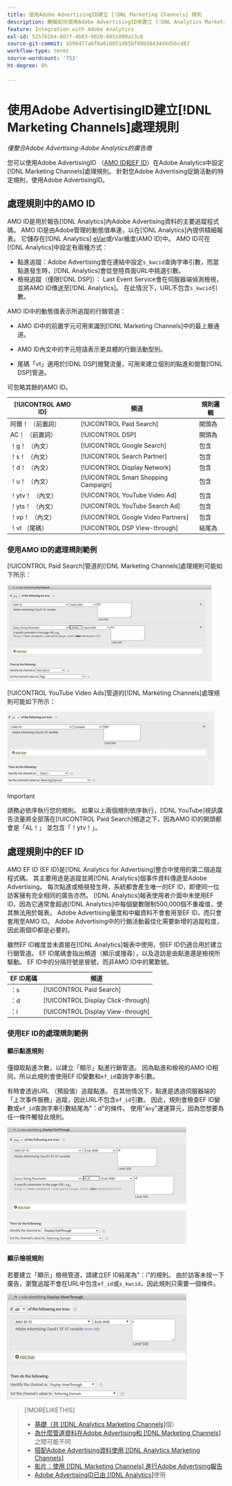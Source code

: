 ```yaml
---
title: 使用Adobe AdvertisingID建立 [!DNL Marketing Channels] 規則
description: 瞭解如何使用Adobe AdvertisingID來建立 [!DNL Analytics Marketing Channels]的處理規則。
feature: Integration with Adobe Analytics
exl-id: 525761b4-607f-4b03-9020-8051009a13c6
source-git-commit: a59b477a6f8a616851d85bf89b58434d4d56cd83
workflow-type: tm+mt
source-wordcount: '753'
ht-degree: 0%

---
```


# 使用Adobe AdvertisingID建立[!DNL Marketing Channels]處理規則

*僅整合Adobe Advertising-Adobe Analytics的廣告商*

您可以使用Adobe AdvertisingID （[AMO ID和EF ID](../ids.md)）在Adobe Analytics中設定[!DNL Marketing Channels]處理規則。 針對您Adobe Advertising促銷活動的特定規則，使用Adobe AdvertisingID。

## 處理規則中的AMO ID

AMO ID是用於報告[!DNL Analytics]內Adobe Advertising資料的主要追蹤程式碼。 AMO ID是由Adobe管理的動態值串連，以在[!DNL Analytics]內提供精細報表。 它儲存在[!DNL Analytics] [eVar](https://experienceleague.adobe.com/docs/analytics/components/dimensions/evar.html)或rVar維度(AMO ID)中。 AMO ID可在[!DNL Analytics]中設定有兩種方式：

* 點進追蹤：Adobe Advertising會在連結中設定`s_kwcid`查詢字串引數，而當點進發生時，[!DNL Analytics]會從登陸頁面URL中挑選引數。
* 檢視追蹤（僅限[!DNL DSP]）： Last Event Service會在伺服器端偵測檢視，並將AMO ID傳送至[!DNL Analytics]。 在此情況下，URL不包含`s_kwcid`引數。

AMO ID中的動態值表示所追蹤的行銷管道：

* AMO ID中的前置字元可用來識別[!DNL Marketing Channels]中的最上層通道。

* AMO ID內文中的字元短語表示更具體的行銷活動型別。

* 尾碼「vt」適用於[!DNL DSP]閱覽流量，可用來建立個別的點進和閱覽[!DNL DSP]管道。

可忽略其餘的AMO ID。

| [!UICONTROL AMO ID] | 頻道 | 規則邏輯 |
|--------|---------|--------------------|
| 阿爾！ （前置詞） | [!UICONTROL Paid Search] | 開頭為 |
| AC！ （前置詞） | [!UICONTROL DSP] | 開頭為 |
| ！g！ （內文） | [!UICONTROL Google Search] | 包含 |
| ！s！ （內文） | [!UICONTROL Search Partner] | 包含 |
| ！d！ （內文） | [!UICONTROL Display Network] | 包含 |
| ！u！ （內文） | [!UICONTROL Smart Shopping Campaign] | 包含 |
| ！ytv！ （內文） | [!UICONTROL YouTube Video Ad] | 包含 |
| ！yts！ （內文） | [!UICONTROL YouTube Search Ad] | 包含 |
| ！vp！ （內文） | [!UICONTROL Google Video Partners] | 包含 |
| ！vt （尾碼） | [!UICONTROL DSP View-through] | 結尾為 |

### 使用AMO ID的處理規則範例

[!UICONTROL Paid Search]管道的[!DNL Marketing Channels]處理規則可能如下所示：

![ [!UICONTROL Paid Search]規則的範例](/help/integrations/assets/a4adc-mc-rule-paidsearch.png)

[!UICONTROL YouTube Video Ads]管道的[!DNL Marketing Channels]處理規則可能如下所示：

![ [!UICONTROL YouTube Video Ads]規則的範例](/help/integrations/assets/a4adc-mc-rule-youtube-video.png)

>[!IMPORTANT]
>
> 請務必依序執行您的規則。 如果以上兩個規則依序執行，[!DNL YouTube]視訊廣告流量將全部落在[!UICONTROL Paid Search]頻道之下，因為AMO ID的開頭都會是「AL！」 並包含「！ytv！」。

## 處理規則中的EF ID

AMO EF ID (EF ID)是[!DNL Analytics for Advertising]整合中使用的第二個追蹤程式碼。 其主要用途是追蹤並將[!DNL Analytics]個事件資料傳遞至Adobe Advertising。 每次點進或檢視發生時，系統都會產生唯一的EF ID，即使同一位訪客擁有完全相同的廣告亦然。 [!DNL Analytics]報表使用者介面中未使用EF ID，因為它通常會超過[!DNL Analytics]中每個變數限制500,000個不重複值，使其無法用於報表。 Adobe Advertising量度和中繼資料不會套用至EF ID，而只會套用至AMO ID。 Adobe Advertising中的行銷活動最佳化需要新增的追蹤粒度，因此兩個ID都是必要的。

雖然EF ID維度並未直接在[!DNL Analytics]報表中使用，但EF ID仍適合用於建立行銷管道。 EF ID尾碼會指出頻道（顯示或搜尋），以及造訪是由點進還是檢視所驅動。 EF ID中的分隔符號是冒號，而非AMO ID中的驚歎號。

| EF ID尾碼 | 頻道 |
|-------|---------|
| ：s | [!UICONTROL Paid Search] |
| ：d | [!UICONTROL Display Click-through] |
| ：i | [!UICONTROL Display View-through] |

### 使用EF ID的處理規則範例

#### 顯示點進規則

僅擷取點進次數，以建立「顯示」點進行銷管道。 因為點進和檢視的AMO ID相同，所以此規則會使用EF ID變數和`ef_id`查詢字串引數。

有時會透過URL （預設值）追蹤點進。 在其他情況下，點進是透過伺服器端的「上次事件服務」追蹤，因此URL不包含`ef_id`引數。 因此，規則會檢查EF ID變數或`ef_id`查詢字串引數結尾為&quot;：d&quot;的條件。 使用&quot;`Any`&quot;運運算元，因為您想要為任一條件觸發此規則。

![顯示點進規則的範例](/help/integrations/assets/a4adc-mc-rule-display-ct.png)

#### 顯示檢視規則

若要建立「顯示」檢視管道，請建立EF ID結尾為&quot;：i&quot;的規則。 由於訪客未按一下廣告，瀏覽追蹤不會在URL中包含`ef_id`或`s_kwcid`，因此規則只需要一個條件。

![顯示檢視規則範例](/help/integrations/assets/a4adc-mc-rule-display-vt.png)

>[!MORELIKETHIS]
>
>* [基礎（共 [!DNL Analytics Marketing Channels]](mc-overview.md)個）
>* [為什麼管道資料在Adobe Advertising和 [!DNL Marketing Channels]](mc-data-variances.md)之間可能不同
>* [搭配Adobe Advertising資料使用 [!DNL Analytics Marketing Channels] ](mc-ac-data.md)
>* [影片：使用 [!DNL Marketing Channels] 進行Adobe Advertising報告](https://experienceleague.adobe.com/docs/advertising-learn/tutorials/analytics/analytics-reporting-a4adc.html)
>* [Adobe AdvertisingID已由 [!DNL Analytics]](/help/integrations/analytics/ids.md)使用
